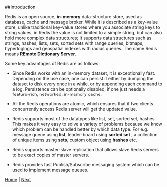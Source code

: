 ##Introduction

Redis is an open source, __in-memory__ data-structure store, used as database, cache and message broker. While it is described as a key-value store, unlike traditional key-value stores where you associate string keys to string values, in Redis the value is not limited to a simple string, but can also hold more complex data structures; It supports data structures such as strings, hashes, lists, sets, sorted sets with range queries, bitmaps, hyperloglogs and geospatial indexes with radius queries. The name Redis means __REmote DIctionary Server__.

Some key advantages of Redis are as follows:

* Since Redis works with an in-memory dataset, it is exceptionally fast. Depending on the use case, one can persist it either by dumping the dataset to disk every once in a while, or by appending each command to a log. Persistence can be optionally disabled, if one just needs a feature-rich, networked, in-memory cache.

* All the Redis operations are atomic, which ensures that if two clients concurrently access Redis server will get the updated value.

* Redis supports most of the datatypes like list, set, sorted set, hashes. This makes it very easy to solve a variety of problems because we know which problem can be handled better by which data type. For e.g. message queue using __list__, leader-board using __sorted set__ , a collection of unique items using __sets__, custom object using __hashes__ etc.
  
* Redis supports master-slave replication that allows slave Redis servers to be exact copies of master servers.

* Redis provides fast Publish/Subscribe messaging system which can be used to implement message queues.

[Home](https://github.com/joed7/Redis)  |  [Next](https://github.com/joed7/Redis/blob/master/installation.md)
